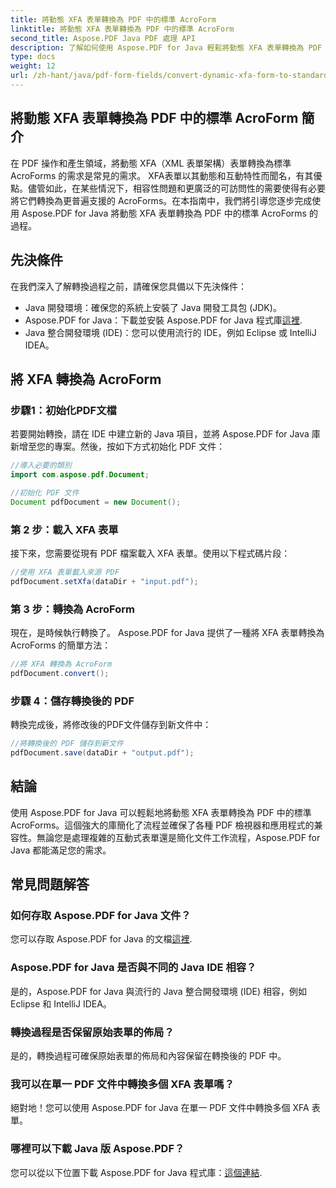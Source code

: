 ```yaml
---
title: 將動態 XFA 表單轉換為 PDF 中的標準 AcroForm
linktitle: 將動態 XFA 表單轉換為 PDF 中的標準 AcroForm
second_title: Aspose.PDF Java PDF 處理 API
description: 了解如何使用 Aspose.PDF for Java 輕鬆將動態 XFA 表單轉換為 PDF 中的標準 AcroForms。確保相容性和可訪問性。
type: docs
weight: 12
url: /zh-hant/java/pdf-form-fields/convert-dynamic-xfa-form-to-standard-acroform-in-pdf/
---
```


## 將動態 XFA 表單轉換為 PDF 中的標準 AcroForm 簡介

在 PDF 操作和產生領域，將動態 XFA（XML 表單架構）表單轉換為標準 AcroForms 的需求是常見的需求。 XFA表單以其動態和互動特性而聞名，有其優點。儘管如此，在某些情況下，相容性問題和更廣泛的可訪問性的需要使得有必要將它們轉換為更普遍支援的 AcroForms。在本指南中，我們將引導您逐步完成使用 Aspose.PDF for Java 將動態 XFA 表單轉換為 PDF 中的標準 AcroForms 的過程。

## 先決條件

在我們深入了解轉換過程之前，請確保您具備以下先決條件：

- Java 開發環境：確保您的系統上安裝了 Java 開發工具包 (JDK)。
-  Aspose.PDF for Java：下載並安裝 Aspose.PDF for Java 程式庫[這裡](https://releases.aspose.com/pdf/java/).
- Java 整合開發環境 (IDE)：您可以使用流行的 IDE，例如 Eclipse 或 IntelliJ IDEA。

## 將 XFA 轉換為 AcroForm

### 步驟1：初始化PDF文檔

若要開始轉換，請在 IDE 中建立新的 Java 項目，並將 Aspose.PDF for Java 庫新增至您的專案。然後，按如下方式初始化 PDF 文件：

```java
//導入必要的類別
import com.aspose.pdf.Document;

//初始化 PDF 文件
Document pdfDocument = new Document();
```

### 第 2 步：載入 XFA 表單

接下來，您需要從現有 PDF 檔案載入 XFA 表單。使用以下程式碼片段：

```java
//使用 XFA 表單載入來源 PDF
pdfDocument.setXfa(dataDir + "input.pdf");
```

### 第 3 步：轉換為 AcroForm

現在，是時候執行轉換了。 Aspose.PDF for Java 提供了一種將 XFA 表單轉換為 AcroForms 的簡單方法：

```java
//將 XFA 轉換為 AcroForm
pdfDocument.convert();
```

### 步驟 4：儲存轉換後的 PDF

轉換完成後，將修改後的PDF文件儲存到新文件中：

```java
//將轉換後的 PDF 儲存到新文件
pdfDocument.save(dataDir + "output.pdf");
```

## 結論

使用 Aspose.PDF for Java 可以輕鬆地將動態 XFA 表單轉換為 PDF 中的標準 AcroForms。這個強大的庫簡化了流程並確保了各種 PDF 檢視器和應用程式的兼容性。無論您是處理複雜的互動式表單還是簡化文件工作流程，Aspose.PDF for Java 都能滿足您的需求。

## 常見問題解答

### 如何存取 Aspose.PDF for Java 文件？

您可以存取 Aspose.PDF for Java 的文檔[這裡](https://reference.aspose.com/pdf/java/).

### Aspose.PDF for Java 是否與不同的 Java IDE 相容？

是的，Aspose.PDF for Java 與流行的 Java 整合開發環境 (IDE) 相容，例如 Eclipse 和 IntelliJ IDEA。

### 轉換過程是否保留原始表單的佈局？

是的，轉換過程可確保原始表單的佈局和內容保留在轉換後的 PDF 中。

### 我可以在單一 PDF 文件中轉換多個 XFA 表單嗎？

絕對地！您可以使用 Aspose.PDF for Java 在單一 PDF 文件中轉換多個 XFA 表單。

### 哪裡可以下載 Java 版 Aspose.PDF？

您可以從以下位置下載 Aspose.PDF for Java 程式庫：[這個連結](https://releases.aspose.com/pdf/java/).